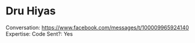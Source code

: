 # Dru Hiyas

Conversation: https://www.facebook.com/messages/t/100009965924140
Expertise: Code
Sent?: Yes
